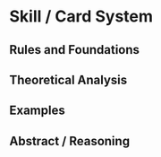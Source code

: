 # Skill / Card System
## Rules and Foundations
## Theoretical Analysis
## Examples
## Abstract / Reasoning